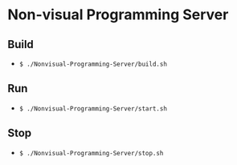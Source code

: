 # Non-visual Programming Server

## Build
- `$ ./Nonvisual-Programming-Server/build.sh`

## Run
- `$ ./Nonvisual-Programming-Server/start.sh`

## Stop
- `$ ./Nonvisual-Programming-Server/stop.sh`